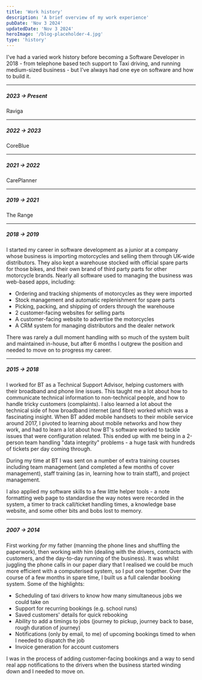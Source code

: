```yaml
---
title: 'Work history'
description: 'A brief overview of my work experience'
pubDate: 'Nov 3 2024'
updatedDate: 'Nov 3 2024'
heroImage: '/blog-placeholder-4.jpg'
type: 'history'
---
```

I've had a varied work history before becoming a Software Developer in 2018 - from telephone based tech support
to Taxi driving, and running medium-sized business - but I've always had one eye on software and how to build it.

---
##### 2023 &rarr; Present
Raviga

---
##### 2022 &rarr; 2023
CoreBlue

---
##### 2021 &rarr; 2022
CarePlanner

---
##### 2019 &rarr; 2021
The Range

---
##### 2018 &rarr; 2019
I started my career in software development as a junior at a company whose business is importing motorcycles and selling
them through UK-wide distributors.  They also kept a warehouse stocked with official spare parts for those bikes, and
their own brand of third party parts for other motorcycle brands.  Nearly all software used to managing the business was
web-based apps, including:
* Ordering and tracking shipments of motorcycles as they were imported
* Stock management and automatic replenishment for spare parts
* Picking, packing, and shipping of orders through the warehouse
* 2 customer-facing websites for selling parts
* A customer-facing website to advertise the motorcycles
* A CRM system for managing distributors and the dealer network

There was rarely a dull moment handling with so much of the system built and maintained in-house, but after 6 months I
outgrew the position and needed to move on to progress my career.

---
##### 2015 &rarr; 2018
I worked for BT as a Technical Support Advisor, helping customers with their broadband and phone line issues.
This taught me a lot about how to communicate technical information to non-technical people, and how to handle tricky
customers (complaints).  I also learned a lot about the technical side of how broadband internet (and fibre) worked which
was a fascinating insight.  When BT added mobile handsets to their mobile service around 2017, I pivoted to learning
about mobile networks and how they work, and had to learn a lot about how BT's software worked to tackle issues that were
configuration related.  This ended up with me being in a 2-person team handling "data integrity" problems - a huge task
with hundreds of tickets per day coming through.

During my time at BT I was sent on a number of extra training courses including team management (and completed a few months
of cover management), staff training (as in, learning how to train staff), and project management.

I also applied my software skills to a few little helper tools - a note formatting web page to standardise the way notes were
recorded in the system, a timer to track call/ticket handling times, a knowledge base website, and some other bits and bobs lost to memory.

---
##### 2007 &rarr; 2014
First working _for_ my father (manning the phone lines and shuffling the paperwork),
then working _with_ him (dealing with the drivers, contracts with customers, and the day-to-day running of the business).
It was whilst juggling the phone calls in our paper diary that I realised we could be much more efficient with a computerised system,
so I put one together.  Over the course of a few months in spare time, I built us a full calendar booking system.
Some of the highlights:
* Scheduling of taxi drivers to know how many simultaneous jobs we could take on
* Support for recurring bookings (e.g. school runs)
* Saved customers' details for quick rebooking
* Ability to add a timings to jobs (journey to pickup, journey back to base, rough duration of journey)
* Notifications (only by email, to me) of upcoming bookings timed to when I needed to dispatch the job
* Invoice generation for account customers

I was in the process of adding customer-facing bookings and a way to send real app notifications to the drivers when the
business started winding down and I needed to move on.